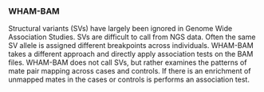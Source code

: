 ### WHAM-BAM

Structural variants (SVs) have largely been ignored in Genome Wide Association Studies.  SVs are difficult to call from NGS data.  Often the same SV allele is assigned different breakpoints across individuals.  WHAM-BAM takes a different approach and directly apply association tests on the BAM files.  WHAM-BAM does not call SVs, but rather examines the patterns of mate pair mapping across cases and controls.  If there is an enrichment of unmapped mates in the cases or controls is performs an association test.



